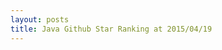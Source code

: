 ```yaml
---
layout: posts
title: Java Github Star Ranking at 2015/04/19
---
```

<pre style="background-color: white;border: none;">
</pre>
